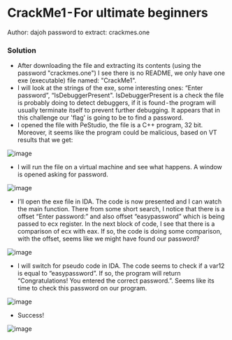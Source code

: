 # CrackMe1 - For ultimate beginners
Author: dajoh
password to extract: crackmes.one

### Solution
* After downloading the file and extracting its contents (using the password "crackmes.one") I see there is no README, we only have one exe (executable) file named: "CrackMe1".
* I will look at the strings of the exe, some interesting ones: “Enter password”, “IsDebuggerPresent".
IsDebuggerPresent is a check the file is probably doing to detect debuggers, if it is found - the program will usually terminate itself to prevent further debugging.
It appears that in this challenge our 'flag' is going to be to find a password.
* I opened the file with PeStudio, the file is a C++ program, 32 bit.
Moreover, it seems like the program could be malicious, based on VT results that we get:

![image](https://user-images.githubusercontent.com/66572300/233785765-df7afe9b-933c-4d18-bbb9-722d8c052d97.png)

* I will run the file on a virtual machine and see what happens. A window is opened asking for password.

![image](https://user-images.githubusercontent.com/66572300/233785774-deb43d94-44d6-4fde-84bd-649c8ba5480d.png)

* I’ll open the exe file in IDA. The code is now presented and I can watch the main function.
There from some short search, I notice that there is a offset “Enter password:” and also offset “easypassword” which is being passed to ecx register.
In the next block of code, I see that there is a comparison of ecx with eax. If so, the code is doing some comparison, with the offset, seems like we might have found our password?

![image](https://user-images.githubusercontent.com/66572300/233785787-4730bb2c-3820-4916-b51e-7ae19a6bf483.png)

* I will switch for pseudo code in IDA.
The code seems to check if a var12 is equal to “easypassword”.
If so, the program will return “Congratulations! You entered the correct password.”.
Seems like its time to check this password on our program.

![image](https://user-images.githubusercontent.com/66572300/233785803-142e2569-2bc0-42b7-af0e-495f949f0408.png)

* Success!

![image](https://user-images.githubusercontent.com/66572300/233785816-a66f6a73-f732-488e-a649-d6708a35a3a8.png)

